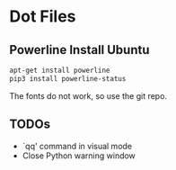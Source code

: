 # Dot Files

## Powerline Install Ubuntu

```bash
apt-get install powerline
pip3 install powerline-status
```
The fonts do not work, so use the git repo.

## TODOs

- `qq' command in visual mode
- Close Python warning window
